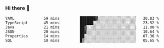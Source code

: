 ### Hi there 👋


<!--START_SECTION:waka-->

```text
YAML             59 mins         ███████▓░░░░░░░░░░░░░░░░░   30.83 %
TypeScript       45 mins         ██████░░░░░░░░░░░░░░░░░░░   23.52 %
Java             21 mins         ██▓░░░░░░░░░░░░░░░░░░░░░░   11.00 %
JSON             20 mins         ██▓░░░░░░░░░░░░░░░░░░░░░░   10.64 %
Properties       14 mins         ██░░░░░░░░░░░░░░░░░░░░░░░   07.36 %
SQL              10 mins         █▒░░░░░░░░░░░░░░░░░░░░░░░   05.65 %
```

<!--END_SECTION:waka-->

<!--
**ssrahul96/ssrahul96** is a ✨ _special_ ✨ repository because its `README.md` (this file) appears on your GitHub profile.

Here are some ideas to get you started:

- 🔭 I’m currently working on ...
- 🌱 I’m currently learning ...
- 👯 I’m looking to collaborate on ...
- 🤔 I’m looking for help with ...
- 💬 Ask me about ...
- 📫 How to reach me: ...
- 😄 Pronouns: ...
- ⚡ Fun fact: ...
-->
